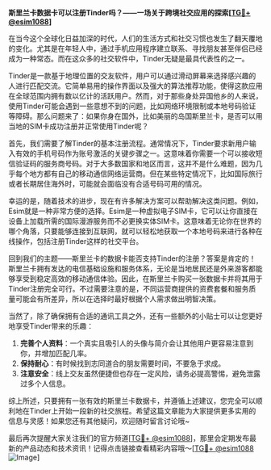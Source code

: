 **斯里兰卡数据卡可以注册Tinder吗？——一场关于跨境社交应用的探索[[TG💪+ @esim1088](https://t.me/s/esim1088)]**

在当今这个全球化日益加深的时代，人们的生活方式和社交习惯也发生了翻天覆地的变化。尤其是在年轻人中，通过手机应用程序建立联系、寻找朋友甚至伴侣已经成为一种常态。而在这众多的社交软件中，Tinder无疑是最具代表性的之一。

Tinder是一款基于地理位置的交友软件，用户可以通过滑动屏幕来选择感兴趣的人进行匹配交流。它简单易用的操作界面以及强大的算法推荐功能，使得这款应用在全球范围内拥有数以亿计的活跃用户。然而，对于那些身处异国他乡的人来说，使用Tinder可能会遇到一些意想不到的问题，比如网络环境限制或本地号码验证等障碍。那么问题来了：如果你身在国外，比如美丽的岛国斯里兰卡，是否可以用当地的SIM卡成功注册并正常使用Tinder呢？

首先，我们需要了解Tinder的基本注册流程。通常情况下，Tinder要求新用户输入有效的手机号码作为账号激活的关键步骤之一。这意味着你需要一个可以接收短信验证码的服务商号码。对于大多数国家和地区而言，这并不是什么难题，因为几乎每个地方都有自己的移动通信网络运营商。但在某些特定情况下，比如国际旅行或者长期居住海外时，可能就会面临没有合适号码可用的情况。

幸运的是，随着技术的进步，现在有许多解决方案可以帮助解决这类问题。例如，Esim就是一种非常方便的选择。Esim是一种虚拟电子SIM卡，它可以让你直接在设备上加载所需的国际漫游服务而不必更换实体SIM卡。这意味着无论你在世界的哪个角落，只要能够连接到互联网，就可以轻松地获取一个本地号码来进行各种在线操作，包括注册Tinder这样的社交平台。

回到我们的主题——斯里兰卡的数据卡能否支持Tinder的注册？答案是肯定的！斯里兰卡拥有发达的电信基础设施和服务体系，无论是当地居民还是外来游客都能够享受到稳定高效的移动通信体验。因此，在斯里兰卡购买一张数据卡并将其用于Tinder注册完全可行。不过需要注意的是，不同运营商提供的资费套餐和服务质量可能会有所差异，所以在选择时最好根据个人需求做出明智决策。

当然了，除了确保拥有合适的通讯工具之外，还有一些额外的小贴士可以让您更好地享受Tinder带来的乐趣：

1. **完善个人资料**：一个真实且吸引人的头像与简介会让其他用户更容易注意到你，并增加匹配几率。
2. **保持耐心**：有时候找到志同道合的朋友需要时间，不要急于求成。
3. **注意安全**：线上交友虽然便捷但也存在一定风险，请务必提高警惕，避免泄露过多个人信息。

综上所述，只要拥有一张有效的斯里兰卡数据卡，并遵循上述建议，您完全可以顺利地在Tinder上开始一段新的社交旅程。希望这篇文章能为大家提供更多实用的信息与灵感！如果您还有其他疑问，欢迎随时留言讨论哦~

最后再次提醒大家关注我们的官方频道[[TG💪+ @esim1088](https://t.me/s/esim1088)]，那里会定期发布最新的产品动态和技术资讯！记得点击链接查看精彩内容哦～[[TG💪+ @esim1088](https://t.me/s/esim1088) ![Image](https://i.postimg.cc/4NQfJmqS/Snipaste-2025-05-13-00-14-12.png)]